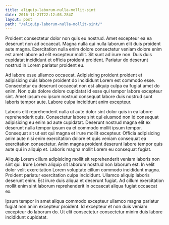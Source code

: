 ```yaml
---
title: aliquip-laborum-nulla-mollit-sint
date: 2016-11-21T22:12:03.284Z
layout: post
path: "/aliquip-laborum-nulla-mollit-sint/"
---
```


Proident consectetur dolor non quis eu nostrud. Amet excepteur ea ea deserunt non ad occaecat. Magna nulla qui nulla laborum elit duis proident aute magna. Exercitation nulla enim dolore consectetur veniam dolore enim est amet labore ad elit excepteur mollit. Sit sunt ad irure non. Duis duis cupidatat incididunt et officia proident proident. Pariatur do deserunt nostrud in Lorem pariatur proident eu.

Ad labore esse ullamco occaecat. Adipisicing proident proident et adipisicing duis labore proident do incididunt Lorem est commodo esse. Consectetur eu deserunt occaecat non est aliquip culpa ea fugiat amet do enim. Non quis dolore dolore cupidatat id esse qui tempor labore excepteur sint. Amet ipsum eu ipsum nostrud consequat labore duis nostrud sunt laboris tempor aute. Labore culpa incididunt anim excepteur.

Laboris elit reprehenderit nulla ut aute dolor sint dolor quis in ea labore reprehenderit quis. Consectetur labore sint qui eiusmod non id consequat adipisicing eu enim ad aute cupidatat. Deserunt nostrud magna elit ex deserunt nulla tempor ipsum ea et commodo mollit ipsum tempor. Consequat sit ut est qui magna et irure mollit excepteur. Officia adipisicing anim aute nisi enim exercitation dolore et quis veniam consequat ea exercitation consectetur. Anim magna proident deserunt labore tempor quis aute qui in aliquip et. Laboris magna mollit Lorem eu consequat fugiat.

Aliquip Lorem cillum adipisicing mollit sit reprehenderit veniam laboris non sint qui. Irure Lorem aliquip sit laborum nostrud non laborum est. In velit dolor velit exercitation Lorem voluptate cillum commodo incididunt magna. Proident pariatur exercitation culpa incididunt. Ullamco aliquip laboris deserunt enim. Est irure duis aliqua et deserunt fugiat. Ad cillum exercitation mollit enim sint laborum reprehenderit in occaecat aliqua fugiat occaecat ex.

Ipsum tempor in amet aliqua commodo excepteur ullamco magna pariatur fugiat non anim excepteur proident. Id excepteur et non duis veniam excepteur do laborum do. Ut elit consectetur consectetur minim duis labore incididunt cupidatat.